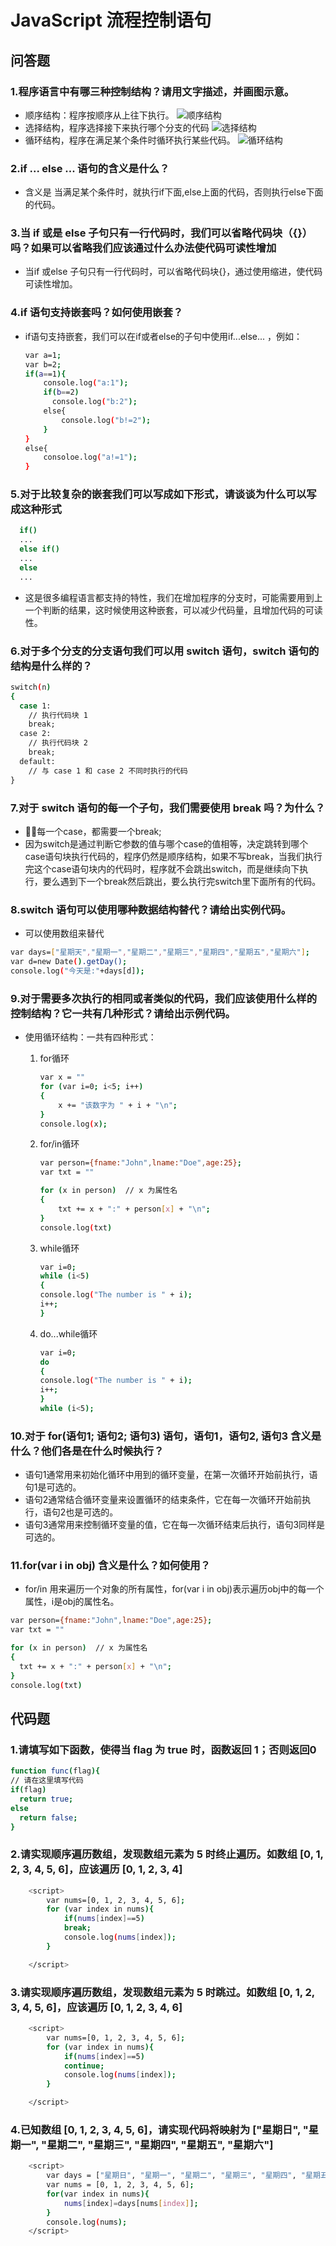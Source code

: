 # JavaScript 流程控制语句

## 问答题

### 1.程序语言中有哪三种控制结构？请用文字描述，并画图示意。

- 顺序结构：程序按顺序从上往下执行。
  ![顺序结构](https://work.mafengshe.com/static/upload/article/pic1569507717943.jpg)
- 选择结构，程序选择接下来执行哪个分支的代码
  ![选择结构](https://work.mafengshe.com/static/upload/article/pic1569508017901.jpg)
- 循环结构，程序在满足某个条件时循环执行某些代码。
  ![循环结构](https://work.mafengshe.com/static/upload/article/pic1569508126837.jpg)

### 2.if ... else ... 语句的含义是什么？

- 含义是 当满足某个条件时，就执行if下面,else上面的代码，否则执行else下面的代码。

### 3.当 if 或是 else 子句只有一行代码时，我们可以省略代码块（{}）吗？如果可以省略我们应该通过什么办法使代码可读性增加

- 当if 或else 子句只有一行代码时，可以省略代码块{}，通过使用缩进，使代码可读性增加。

### 4.if 语句支持嵌套吗？如何使用嵌套？

- if语句支持嵌套，我们可以在if或者else的子句中使用if...else... ，例如：

   ```bash
   var a=1;
   var b=2;
   if(a==1){
       console.log("a:1");
       if(b==2)
         console.log("b:2");
       else{
           console.log("b!=2");
       }
   }
   else{
       consoloe.log("a!=1");
   }
   ```

### 5.对于比较复杂的嵌套我们可以写成如下形式，请谈谈为什么可以写成这种形式

  ```bash
    if()
    ...
    else if()
    ...
    else
    ...
  ```

- 这是很多编程语言都支持的特性，我们在增加程序的分支时，可能需要用到上一个判断的结果，这时候使用这种嵌套，可以减少代码量，且增加代码的可读性。

### 6.对于多个分支的分支语句我们可以用 switch 语句，switch 语句的结构是什么样的？

```bash
switch(n)
{
  case 1:
    // 执行代码块 1
    break;
  case 2:
    // 执行代码块 2
    break;
  default:
    // 与 case 1 和 case 2 不同时执行的代码
}
```

### 7.对于 switch 语句的每一个子句，我们需要使用 break 吗？为什么？

- 每一个case，都需要一个break;
- 因为switch是通过判断它参数的值与哪个case的值相等，决定跳转到哪个case语句块执行代码的，程序仍然是顺序结构，如果不写break，当我们执行完这个case语句块内的代码时，程序就不会跳出switch，而是继续向下执行，要么遇到下一个break然后跳出，要么执行完switch里下面所有的代码。

### 8.switch 语句可以使用哪种数据结构替代？请给出实例代码。

- 可以使用数组来替代

```bash
var days=["星期天","星期一","星期二","星期三","星期四","星期五","星期六"];
var d=new Date().getDay();
console.log("今天是:"+days[d]);
```

### 9.对于需要多次执行的相同或者类似的代码，我们应该使用什么样的控制结构？它一共有几种形式？请给出示例代码。

- 使用循环结构：一共有四种形式：
  1. for循环

        ```bash
        var x = ""
        for (var i=0; i<5; i++)
        {
            x += "该数字为 " + i + "\n";
        }
        console.log(x);
        ```

  2. for/in循环

        ```bash
        var person={fname:"John",lname:"Doe",age:25}; 
        var txt = ""

        for (x in person)  // x 为属性名
        {
            txt += x + ":" + person[x] + "\n";
        }
        console.log(txt)
        ```

  3. while循环

        ```bash
        var i=0;
        while (i<5)
        {
        console.log("The number is " + i);
        i++;
        }
        ```

  4. do...while循环

        ```bash
        var i=0;
        do
        {
        console.log("The number is " + i);
        i++;
        }
        while (i<5);
        ```

### 10.对于 for(语句1; 语句2; 语句3) 语句，语句1，语句2, 语句3 含义是什么？他们各是在什么时候执行？

- 语句1通常用来初始化循环中用到的循环变量，在第一次循环开始前执行，语句1是可选的。
- 语句2通常结合循环变量来设置循环的结束条件，它在每一次循环开始前执行，语句2也是可选的。
- 语句3通常用来控制循环变量的值，它在每一次循环结束后执行，语句3同样是可选的。

### 11.for(var i in obj) 含义是什么？如何使用？

- for/in 用来遍历一个对象的所有属性，for(var i in obj)表示遍历obj中的每一个属性，i是obj的属性名。

```bash
var person={fname:"John",lname:"Doe",age:25}; 
var txt = ""

for (x in person)  // x 为属性名
{
  txt += x + ":" + person[x] + "\n";
}
console.log(txt)
```

## 代码题

### 1.请填写如下函数，使得当 flag 为 true 时，函数返回 1；否则返回0

```bash
function func(flag){
// 请在这里填写代码
if(flag)
  return true;
else
  return false;
}
```

### 2.请实现顺序遍历数组，发现数组元素为 5 时终止遍历。如数组 [0, 1, 2, 3, 4, 5, 6]，应该遍历 [0, 1, 2, 3, 4]

```bash
    <script>
        var nums=[0, 1, 2, 3, 4, 5, 6];
        for (var index in nums){
            if(nums[index]==5)
            break;
            console.log(nums[index]);
        }

    </script>
```

### 3.请实现顺序遍历数组，发现数组元素为 5 时跳过。如数组 [0, 1, 2, 3, 4, 5, 6]，应该遍历 [0, 1, 2, 3, 4, 6]

```bash
    <script>
        var nums=[0, 1, 2, 3, 4, 5, 6];
        for (var index in nums){
            if(nums[index]==5)
            continue;
            console.log(nums[index]);
        }

    </script>
```

### 4.已知数组 [0, 1, 2, 3, 4, 5, 6]，请实现代码将映射为 ["星期日", "星期一", "星期二", "星期三", "星期四", "星期五", "星期六"]

```bash
    <script>
        var days = ["星期日", "星期一", "星期二", "星期三", "星期四", "星期五", "星期六"];
        var nums = [0, 1, 2, 3, 4, 5, 6];
        for(var index in nums){
            nums[index]=days[nums[index]];
        }
        console.log(nums);
    </script>
```
